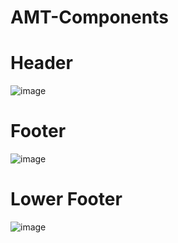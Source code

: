 # AMT-Components

# Header
![image](https://github.com/reallywasi/AMT-Components/assets/118682540/7408e8da-2d0f-486d-9123-d435314910ac)


# Footer

![image](https://github.com/reallywasi/AMT-Components/assets/118682540/24fbbdba-aeb0-4263-bad6-e32f1462ed0a)



# Lower Footer
![image](https://github.com/reallywasi/AMT-Components/assets/118682540/d0f0ecea-fa02-4f93-beea-44b29053147b)
